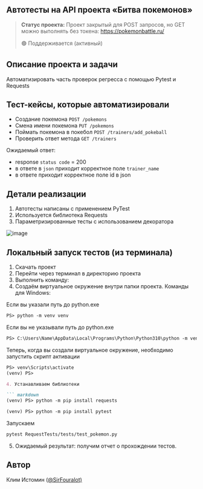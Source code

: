 
<h2>Автотесты на API проекта «Битва покемонов»</h2>

> **Статус проекта:**
> Проект закрытый для POST запросов, но GET можно выполнять без токена: https://pokemonbattle.ru/
> 
> 🟢 Поддерживается (активный) 

## Описание проекта и задачи
Автоматизировать часть проверок регресса с помощью Pytest и Requests

## Тест-кейсы, которые автоматизировали
* Создание покемона `POST /pokemons`
* Смена имени покемона `PUT /pokemons`
* Поймать покемона в покебол `POST /trainers/add_pokeball`
* Проверить ответ метода `GET /trainers`

Ожидаемый ответ: 
* response `status code` = 200
* в ответе в `json` приходит корректное поле `trainer_name`
* в ответе приходит корректное поле id в json

## Детали реализации

1. Автотесты написаны с применением PyTest
2. Используется библиотека Requests
3. Параметризированные тесты с использованием декоратора

![image]()

## Локальный запуск тестов (из терминала)
1. Скачать проект
2. Перейти через терминал в директорию проекта
3. Выполнить команду:
3. Создаём виртуальное окружение внутри папки проекта.
Команды для Windows:

Если вы указали путь до python.exe

``` markdown
PS> python -m venv venv
```
Если вы не указывали путь до python.exe

``` markdown
PS> C:\Users\Name\AppData\Local\Programs\Python\Python310\python -m venv venv
```
Теперь, когда вы создали виртуальное окружение, необходимо запустить скрипт активации

``` markdown
PS> venv\Scripts\activate
(venv) PS>

4. Устанавливаем библиотеки

``` markdown
(venv) PS> python -m pip install requests
```

``` markdown
(venv) PS> python -m pip install pytest
```

Запускаем
``` markdown
pytest RequestTests/tests/test_pokemon.py
```

5. Ожидаемый результат: получим отчет о прохождении тестов.


## Автор

Клим Истомин ([@SirFouralot)]((https://t.me/SirFouralot))
